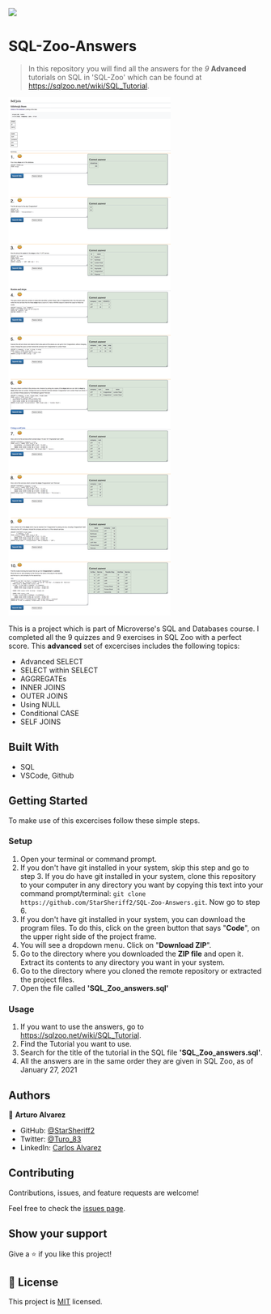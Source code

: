 ![](https://img.shields.io/badge/Microverse-blueviolet)

# SQL-Zoo-Answers

> In this repository you will find all the answers for the *9* **Advanced** tutorials on SQL in 'SQL-Zoo' which can be found at https://sqlzoo.net/wiki/SQL_Tutorial.

![screenshot](./Assets/answers_screenshot.png)

This is a project which is part of Microverse's SQL and Databases course. I completed all the 9 quizzes and 9 exercises in SQL Zoo with a perfect score. This **advanced** set of excercises includes the following topics:
- Advanced SELECT
- SELECT within SELECT
- AGGREGATEs
- INNER JOINS
- OUTER JOINS
- Using NULL
- Conditional CASE
- SELF JOINS

## Built With

- SQL
- VSCode, Github

## Getting Started

To make use of this excercises follow these simple steps.

### Setup
1. Open your terminal or command prompt.
2. If you don't have git installed in your system, skip this step and go to step 3. If you do have git installed in your system, clone this repository to your computer in any directory you want by copying this text into your command prompt/terminal: `git clone https://github.com/StarSheriff2/SQL-Zoo-Answers.git`. Now go to step 6.
3. If you don't have git installed in your system, you can download the program files. To do this, click on the green button that says "**Code**", on the upper right side of the project frame.
4. You will see a dropdown menu. Click on "**Download ZIP**".
5. Go to the directory where you downloaded the **ZIP file** and open it. Extract its contents to any directory you want in your system.
6. Go to the directory where you cloned the remote repository or extracted the project files.
7. Open the file called **'SQL_Zoo_answers.sql'**


### Usage
1. If you want to use the answers, go to https://sqlzoo.net/wiki/SQL_Tutorial.
2. Find the Tutorial you want to use.
3. Search for the title of the tutorial in the SQL file **'SQL_Zoo_answers.sql'**.
4. All the answers are in the same order they are given in SQL Zoo, as of January 27, 2021

## Authors

👤 **Arturo Alvarez**

- GitHub: [@StarSheriff2](https://github.com/StarSheriff2)
- Twitter: [@Turo_83](https://twitter.com/Turo_83)
- LinkedIn: [Carlos Alvarez](https://www.linkedin.com/in/carlosalvarezveroy/)

## Contributing

Contributions, issues, and feature requests are welcome!

Feel free to check the [issues page](https://github.com/StarSheriff2/SQL-Zoo-Answers/issues).

## Show your support

Give a ⭐️ if you like this project!

## 📝 License

This project is [MIT](https://github.com/StarSheriff2/SQL-Zoo-Answers/blob/main/LICENSE) licensed.
